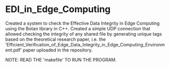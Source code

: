 # EDI_in_Edge_Computing
Created a system to check the Effective Data Integrity in Edge Computing using the Botan library in C++. Created a simple UDP connection that allowed checking the integrity of any shared file by generating unique tags based on the theoretical research paper, i.e. the 'Efficient_Verification_of_Edge_Data_Integrity_in_Edge_Computing_Environment.pdf' paper uploaded in the repository.

NOTE: READ THE 'makefile' TO RUN THE PROGRAM.
